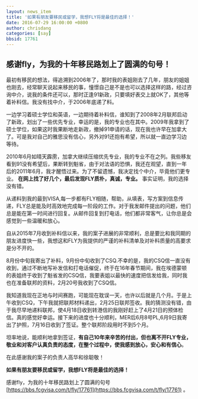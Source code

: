```yaml
---
layout: news_item
title: '如果有朋友要移民或留学，我想FLY将是最佳的选择！'
date: 2016-07-29 16:00:00 +0800
author: chrisdang
categories: [say]
bbsid: 17761
---
```


## 感谢fly，为我的十年移民路划上了圆满的句号！

最初有移民的想法，得追溯到2006年了，那时我的表姐刚去了几年，朋友的姐姐也刚去，经常聊天说起来移民的事，憧憬自己是不是也可以选择这样的路，经过咨询中介，说我的条件还可以，那时正逢91新政，只要填好表交上就OK了，其他等着补料信。我没有找中介，于2006年底递了料。

一边学习着硕士学位和英语，一边期待着补料信，谁知到了2008年2月联邦启动了新政，划出了一些优先专业，幸运的是，我的专业也在其中。2009年我拿到了硕士学位，如果这时我果断地走新政，撤掉91申请的话，现在我也许早在加拿大了。可是我对自己的雅思没有信心，另外对91还抱有希望，所以就一直边学习边等待。

2010年6月如晴天霹雳，加拿大继续压缩优先专业，我的专业不在之列。我些移友看到91没有希望后，果断转到魁省，由于对法语的恐惧，我还在观望，直到一年后的2011年6月，我才醒悟过来。为了不留遗憾，我决定找个中介，毕竟他们更专业。 **在网上找了好几个，最后发现FLY质朴，真诚，专业。** 事实证明，我的选择没有错。

从递料到我的最到VISA,每一步都有FLY相随，帮助，从填表，写方案到信息传递，FLY总是能及时高效地完成每一阶段的工作。对于我发邮件提出的问题，他们总是能在第一时间进行回复。从邮件回复到打电话，他们都非常客气，让你总是会感觉到一些温暖和放心。

自从2015年7月收到补料信以来，我的案子进展的非常顺利，总是要比和我同期的朋友进度快一些，我想这和FLY为我提供的严谨的补料清单及对补料质量的高要求是分不开的。

8月份中旬我寄出了补料，9月份中旬收到了CSQ.不幸的是，我的CSQ信一直没有收到，通过不断地写补发信和打电话催促，终于在16年春节期间，我在埃德蒙顿的表姐终于收到了魁省发的CSQ信，我要表姐以最快的速度把信发给我，同时我也在准备联邦的资料，2月20号我收到了CSQ信。

我知道我现在正地与时间赛跑，可能现在耽误一天，也许以后就是几个月。于是上午收到CSQ，下午我就把联邦材料递出，2月25日联邦签收。我的猜测没有错，由于我尽早地递料联邦，使4月18日收到转港信的我刚好赶上了4月21日的预体检信。真的感觉好幸运。接下来的进度也十分顺利，MER后6月8号PL,6月9日我寄出了护照，7月16日收到了签证。整个联邦阶段用时不到5个月。

坦率地说，能顺利地拿到签证，**有自己10年来辛苦的付出，但也离不开FLY专业，敬业和对客户认真负责的态度，在整个过程中，使我感到放心，安心和有信心**。

在此感谢我的案子的负责人高华和徐聪敬！

**如果有朋友要移民或留学，我想FLY将是最佳的选择！**

感谢fly，为我的十年移民路划上了圆满的句号 [https://bbs.fcgvisa.com/t/fly/17761](https://bbs.fcgvisa.com/t/fly/17761) 。